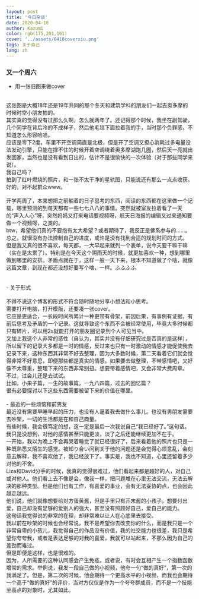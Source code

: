 ```yaml
---
layout: post
title: '今日杂谈'
date: 2020-04-18
author: Kazumi
color: rgb(175,201,161)
cover: '../assets/0418coverxiu.png'
tags: 关于自己
lang: zh
---
```




### 又一个周六

- 用一张旧图来做cover<br>
<br>
这张图是大概18年还是19年共同的那个冬天和建筑学科的朋友们一起去奥多摩的时候时空小朋友拍的。<br>
其实真的觉得没有过那么久啊，怎么就两年了。还记得那个时候，我坐在副驾驶，几个同学在背后冷的不成样子，然后他毛毯下面拉着我的手，当时那个负罪感，不知道怎么形容哈哈。<br>
应该是零下2度，车里不开空调简直是北极，但是开了空调又担心消耗过多电量没法发动引擎，只能在撑不住的时候开着空调绕着奥多摩湖跑几圈，然后天一亮就出发回家，当然也是没有看到日出的，估计不是很愉快的一次体验（对于那些同学来说）。<br>
我自己吗？<br>
拍到了红叶燃烧的照片，和一张不太干净的星轨图，只能说还有那么一点点收获。<br>
好的，对不起群众www。<br>
<br>
开学两周了，本来想把之前躺着的日子思考的东西，阅读的东西都在这里做一个记载，哪里预测的到每天都有一些七七八八的事情。突然就被室友拉着看了一天的“声入人心”呀，突然妈妈又打来电话要视频呀，航天日海报的编辑又过来通知要做一个视频呀，之类的。<br>
btw，希望他们真的不要抱有太大希望？或者期待了，我反正是佛系参与的……。<br>
总之，就很没有办法控制自己的进度，或许是没有找到合适的规划时间的方式。<br>
但是我又真的很不喜欢，每天都，一大早起来就列一个表单，说今天要干嘛干嘛（实在是太累了）。特别是在今天这个阴雨天的时候，就更加喜欢一种，想到哪里做到哪里的安排。矛盾点就在于，这样一般一天下来，根本不知道做了个啥，就像这篇文章，到现在都还没想好要写个啥，一样。ふふふふ
<br>
<br>
<br>
- 关于形式<br>
<br>
不得不说这个博客的形式不符合随时随地分享小想法和小思考。<br>
需要打开电脑，打开模版，还要凑一张cover。<br>
它应是更适合，一长段时间所累计一种更带有骨架，前因后果，有事例有证据，有前后思考及矛盾的一个记录。这就导致这个东西不会被经常使用，毕竟大多时候都只有碎片，可以用2s就能打开的朋友圈记录到个人可见当中。<br>
又加上我这个人非常的感性（自认为，其实并没有仔细研究过是否真的是这样），所以留下的记录大多都是一时的情感，反过来也只有一时激动的情感才能促使我去记录下来，这种东西其非常不好去整理，因为大多数时候，第二天看着它们就会觉得非常不好意思，即便那些都是真实的情感。如果要去做整理，不带感情吧，又好像不太尊重，整理下来的东西非常别扭。想要带着感情吧，又会非常大费周章。
<br>
不过，过会儿还是去试试。<br>
比如，小果子篇，一生的故事篇，一九八四篇，过去的回忆篇？<br>
很有必要探讨以下这些东西需要被留下来的价值在哪里。<br>
<br>
- 最近的一些烦恼和前男友
<br>
最近没有需要早睡早起的压力，也没有人逼着我去做什么事儿。也没有男朋友需要去吵架，一切的生活都是在和自己商量。<br>
有些时候，我会很笃定的想，这一定是最后一次我说自己“我已经好了。”这句话。我只是没想到，对他的感情甚至只能更淡，淡了之后还能继续更加不在乎。<br>
一开始，我以为晚上不会再哭着睡觉了就已经很好了，后来看着他的照片也只是一种既熟悉又陌生的感觉。被知り合い问到关于他的问题还是会觉得心烦意乱，会刻意去解释，我不喜欢他了，我已经放下了。事实是，我也不知道，心里还留着多少对他的不舍。<br>
Liza和David分手的时候，我真的觉得很难过，他们看起来都是超好的人，对自己或对他人。他们看上去不像是会，像我一样，把问题堆在心里无法交流，无法去解决的那种类型。但是他们也有工作，有喜爱的事业，会有无法妥协的点，也会因此越走越远。<br>
他们说，他们就像想要给对方蛋黄酱，但是手里只有芥末酱的小孩子。想要付出爱，自己却没有足够的爱别人的强大，甚至没有照顾好自己，爱自己的能力。<br>
这句话我觉得说的非常的在理，却非常难以让人在心底里去接受。<br>
我以前在吵架的时候也会经常说，我不是希望你去改变你的什么，而是我只是一个非常自卑的小孩儿，我觉得自己的作品没有价值，我的社交能力也很差，我只是希望你夸夸我，或者是表达足够的对我的喜爱，我就可以站起来，不那么因为自己的差劲而难过。<br>
但是即便是这样，也是很难的。<br>
因为，人所需要的这种认同感会产生免疫。或者说，有时会互相产生一个指数函数增常的需求。举例说，我发一段自己做的小视频，他夸一句“做的真好”，第一次的我满足了。但是，第二次的时候，他会期待一个更高水平的小视频，而我也会期待一个高于“做的真好”的评价，当对方仅仅是作为一个夸夸群成员，而不是一个技能至高点的对象时，尤其如此。<br>
